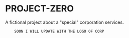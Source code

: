 # PROJECT-ZERO
A fictional project about a "special" corporation services.

        SOON I WILL UPDATE WITH THE LOGO OF CORP